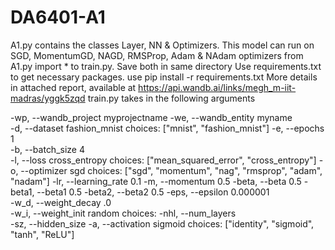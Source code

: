 # DA6401-A1
A1.py contains the classes Layer, NN & Optimizers. This model can run on SGD, MomentumGD, NAGD, RMSProp, Adam & NAdam optimizers
from A1.py import * to train.py. Save both in same directory
Use requirements.txt to get necessary packages. use pip install -r requirements.txt 
More details in attached report, available at https://api.wandb.ai/links/megh_m-iit-madras/yggk5zqd
train.py takes in the following arguments

-wp, --wandb_project	myprojectname 
-we, --wandb_entity	myname	
-d, --dataset	fashion_mnist	choices: ["mnist", "fashion_mnist"]
-e, --epochs	1	
-b, --batch_size	4	
-l, --loss	cross_entropy	choices: ["mean_squared_error", "cross_entropy"]
-o, --optimizer	sgd	choices: ["sgd", "momentum", "nag", "rmsprop", "adam", "nadam"]
-lr, --learning_rate	0.1
-m, --momentum	0.5	
-beta, --beta	0.5	
-beta1, --beta1	0.5
-beta2, --beta2	0.5	
-eps, --epsilon	0.000001	
-w_d, --weight_decay	.0	
-w_i, --weight_init	random	choices: 
-nhl, --num_layers	
-sz, --hidden_size
-a, --activation	sigmoid	choices: ["identity", "sigmoid", "tanh", "ReLU"]
